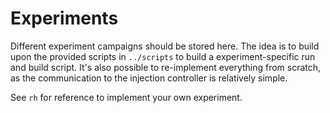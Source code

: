 # Experiments
Different experiment campaigns should be stored here.
The idea is to build upon the provided scripts in `../scripts` to build
a experiment-specific run and build script.
It's also possible to re-implement everything from scratch, as
the communication to the injection controller is relatively simple.

See `rh` for reference to implement your own experiment.
